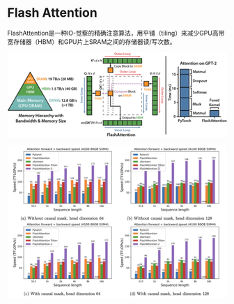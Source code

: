 # Flash Attention

FlashAttention是一种IO-觉察的精确注意算法，用平铺（tiling）来减少GPU高带宽存储器（HBM）和GPU片上SRAM之间的存储器读/写次数。

![flash](./flashattn_banner.jpg)

![benchmark](flash2_a100_fwd_bwd_benchmark.png)
